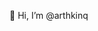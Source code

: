 👋 Hi, I’m @arthkinq


<!---
arthkinq/arthkinq is a ✨ special ✨ repository because its `README.md` (this file) appears on your GitHub profile.
You can click the Preview link to take a look at your changes.
--->

